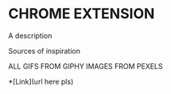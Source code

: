 # CHROME EXTENSION

A description

Sources of inspiration

ALL GIFS FROM GIPHY 
IMAGES FROM PEXELS


*[Link](url here pls)
